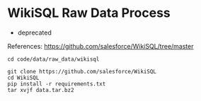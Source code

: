 # WikiSQL Raw Data Process

* deprecated

References: https://github.com/salesforce/WikiSQL/tree/master

```shell
cd code/data/raw_data/wikisql

git clone https://github.com/salesforce/WikiSQL
cd WikiSQL
pip install -r requirements.txt
tar xvjf data.tar.bz2
```